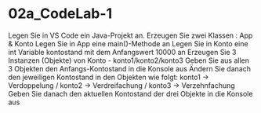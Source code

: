 # 02a_CodeLab-1

Legen Sie in VS Code ein Java-Projekt an.
Erzeugen Sie zwei Klassen : App & Konto
Legen Sie in App eine main()-Methode an
Legen Sie in Konto eine int Variable kontostand mit dem Anfangswert 10000 an
Erzeugen Sie 3 Instanzen (Objekte) von Konto - konto1/konto2/konto3
Geben Sie aus allen 3 Objekten den Anfangs-Kontostand in die Konsole aus
Ändern Sie danach den jeweiligen Kontostand in den Objekten wie folgt:
konto1 → Verdoppelung / konto2 → Verdreifachung / konto3 → Verzehnfachung
Geben Sie danach den aktuellen Kontostand der drei Objekte in die Konsole aus
